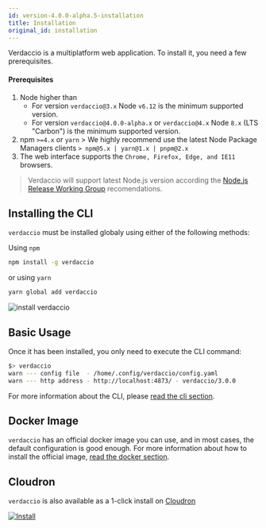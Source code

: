 ```yaml
---
id: version-4.0.0-alpha.5-installation
title: Installation
original_id: installation
---
```


Verdaccio is a multiplatform web application. To install it, you need a few prerequisites.

#### Prerequisites

1. Node higher than 
    - For version `verdaccio@3.x` Node `v6.12` is the minimum supported version.
    - For version `verdaccio@4.0.0-alpha.x` or `verdaccio@4.x` Node `8.x` (LTS "Carbon") is the minimum supported version.
2. npm `>=4.x` or `yarn` > We highly recommend use the latest Node Package Managers clients `> npm@5.x | yarn@1.x | pnpm@2.x`
3. The web interface supports the `Chrome, Firefox, Edge, and IE11` browsers.

> Verdaccio will support latest Node.js version according the [Node.js Release Working Group](https://github.com/nodejs/Release) recomendations.

## Installing the CLI

`verdaccio` must be installed globaly using either of the following methods:

Using `npm`

```bash
npm install -g verdaccio
```

or using `yarn`

```bash
yarn global add verdaccio
```

![install verdaccio](assets/install_verdaccio.gif)

## Basic Usage

Once it has been installed, you only need to execute the CLI command:

```bash
$> verdaccio
warn --- config file  - /home/.config/verdaccio/config.yaml
warn --- http address - http://localhost:4873/ - verdaccio/3.0.0
```

For more information about the CLI, please [read the cli section](cli.md).

## Docker Image

`verdaccio` has an official docker image you can use, and in most cases, the default configuration is good enough. For more information about how to install the official image, [read the docker section](docker.md).

## Cloudron

`verdaccio` is also available as a 1-click install on [Cloudron](https://cloudron.io)

[![Install](https://cloudron.io/img/button.svg)](https://cloudron.io/button.html?app=org.eggertsson.verdaccio)